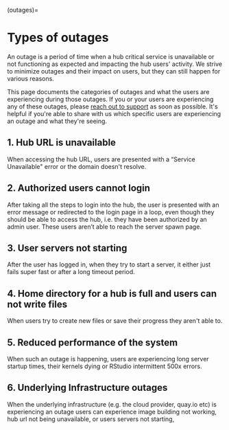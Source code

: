 (outages)=
# Types of outages

An outage is a period of time when a hub critical service is unavailable or not functioning as expected and impacting the hub users' activity.
We strive to minimize outages and their impact on users, but they can still happen for various reasons.

This page documents the categories of outages and what the users are experiencing during those outages.
If you or your users are experiencing any of these outages, please [reach out to support](support:email) as soon as possible. It's helpful if you're able to share with us which specific users are experiencing an outage and what they're seeing. 

## 1. Hub URL is unavailable
When accessing the hub URL, users are presented with a “Service Unavailable" error or the domain doesn't resolve.

## 2. Authorized users cannot login
After taking all the steps to login into the hub, the user is presented with an error message or redirected to the login page in a loop, even though they should be able to access the hub, i.e. they have been authorized by an admin user.
These users aren’t able to reach the server spawn page.

## 3. User servers not starting 
After the user has logged in, when they try to start a server, it either just fails super fast or after a long timeout period.

## 4. Home directory for a hub is full and users can not write files
When users try to create new files or save their progress they aren't able to.

## 5. Reduced performance of the system
When such an outage is happening, users are experiencing long server startup times, their kernels dying or RStudio intermittent 500x errors.

## 6. Underlying Infrastructure outages
When the underlying infrastructure (e.g. the cloud provider, quay.io etc) is experiencing an outage users can experience image building not working, hub url not being unavailable, or users servers not starting,
